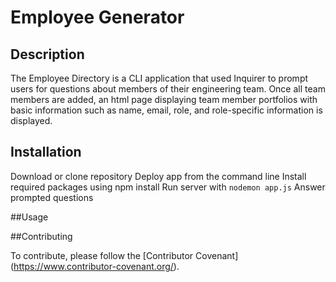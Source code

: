 # Employee Generator

## Description 

The Employee Directory is a CLI application that used Inquirer to prompt users for questions about members of their engineering team. Once all team members are added, an html page displaying team member portfolios with basic information such as name, email, role, and role-specific information is displayed. 

## Installation

Download or clone repository 
Deploy app from the command line 
Install required packages using npm install 
Run server with `nodemon app.js`
Answer prompted questions

##Usage




##Contributing

To contribute, please follow the [Contributor Covenant] (https://www.contributor-covenant.org/).
